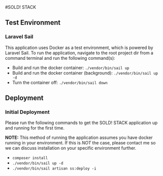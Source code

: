 #SOLD! STACK

## Test Environment

### Laravel Sail

This application uses Docker as a test environment, which is powered by Laravel Sail. To run the application, 
navigate to the root project dir from a command terminal and run the following command(s):

* Build and run the docker container: `./vendor/bin/sail up`
* Build and run the docker container (background): `./vendor/bin/sail up -d`
* Turn the container off: `./vendor/bin/sail down`

## Deployment

### Initial Deployment

Please run the following commands to get the SOLD! STACK application
up and running for the first time.

<b>NOTE:</b> This method of running the application assumes you have docker running
in your environment. If this is *NOT* the case, please contact me so
we can discuss installation on your specific environment further.

* `composer install`
* `./vendor/bin/sail up -d`
* `./vendor/bin/sail artisan ss:deploy -i`

